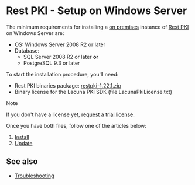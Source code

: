 ﻿# Rest PKI - Setup on Windows Server

The minimum requirements for installing a [on premises](../index.md) instance of [Rest PKI](../../index.md) on Windows Server are:

* OS: Windows Server 2008 R2 or later
* Database:
  * SQL Server 2008 R2 or later **or**
  * PostgreSQL 9.3 or later

To start the installation procedure, you'll need:

* Rest PKI binaries package: [restpki-1.22.1.zip](https://cdn.lacunasoftware.com/restpki/restpki-1.22.1.zip)
* Binary license for the Lacuna PKI SDK (file LacunaPkiLicense.txt)

> [!NOTE]
> If you don't have a license yet, [request a trial license](https://www.lacunasoftware.com/en/home/purchase).

Once you have both files, follow one of the articles below:

1. [Install](install/index.md)
1. [Update](update.md)

## See also

* [Troubleshooting](troubleshoot/index.md)
